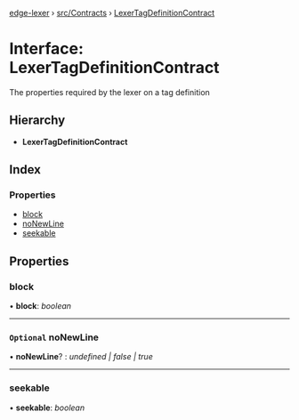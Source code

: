[edge-lexer](../README.md) › [src/Contracts](../modules/src_contracts.md) › [LexerTagDefinitionContract](src_contracts.lexertagdefinitioncontract.md)

# Interface: LexerTagDefinitionContract

The properties required by the lexer on a tag
definition

## Hierarchy

* **LexerTagDefinitionContract**

## Index

### Properties

* [block](src_contracts.lexertagdefinitioncontract.md#block)
* [noNewLine](src_contracts.lexertagdefinitioncontract.md#optional-nonewline)
* [seekable](src_contracts.lexertagdefinitioncontract.md#seekable)

## Properties

###  block

• **block**: *boolean*

___

### `Optional` noNewLine

• **noNewLine**? : *undefined | false | true*

___

###  seekable

• **seekable**: *boolean*
